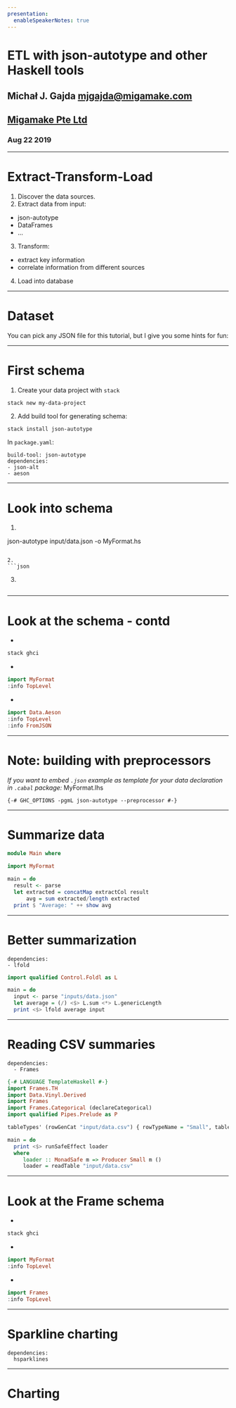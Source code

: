 ```yaml
---
presentation:
  enableSpeakerNotes: true
---
```


# ETL with json-autotype and other Haskell tools

## Michał J. Gajda [mjgajda@migamake.com](mailto:mjgajda@migamake.com)

## [Migamake Pte Ltd](https://www.migamake.com)

### Aug 22 2019

* * *

# Extract-Transform-Load

1. Discover the data sources.
2. Extract data from input:
  - json-autotype
  - DataFrames
  - ...
3. Transform:
  - extract key information
  - correlate information from different sources
4. Load into database


* * *

# Dataset

You can pick any JSON file for this tutorial, but I give you some hints for fun:

* * *

# First schema

1. Create your data project with `stack`
```sh
stack new my-data-project
```

2. Add build tool for generating schema:
```
stack install json-autotype
```

In `package.yaml`:
```
build-tool: json-autotype
dependencies:
- json-alt
- aeson
```

* * *

# Look into schema

1. ```sh
json-autotype input/data.json -o MyFormat.hs
```

2.
```json
```

3.
```haskell
```

* * *

# Look at the schema - contd

*
```sh
stack ghci
```

*
```haskell
import MyFormat
:info TopLevel
```

*
```haskell
import Data.Aeson
:info TopLevel
:info FromJSON
```

* * *

# Note: building with preprocessors

_If you want to embed `.json` example as template for your
data declaration in `.cabal` package:_
MyFormat.lhs
```
{-# GHC_OPTIONS -pgmL json-autotype --preprocessor #-}
```

* * *

# Summarize data
```haskell
module Main where

import MyFormat

main = do
  result <- parse
  let extracted = concatMap extractCol result
      avg = sum extracted/length extracted
  print $ "Average: " ++ show avg
```

* * *

# Better summarization

```cabal
dependencies:
- lfold
```

```haskell
import qualified Control.Foldl as L

main = do
  input <- parse "inputs/data.json"
  let average = (/) <$> L.sum <*> L.genericLength
  print <$> lfold average input
```

* * *

# Reading CSV summaries

```cabal
dependencies:
  - Frames
```

```haskell
{-# LANGUAGE TemplateHaskell #-}
import Frames.TH
import Data.Vinyl.Derived
import Frames                                                                                 
import Frames.Categorical (declareCategorical)                                   
import qualified Pipes.Prelude as P

tableTypes' (rowGenCat "input/data.csv") { rowTypeName = "Small", tablePrefix = "S" }

main = do
  print <$> runSafeEffect loader
  where
     loader :: MonadSafe m => Producer Small m ()
     loader = readTable "input/data.csv"
```
* * *

# Look at the Frame schema

*
```sh
stack ghci
```

*
```haskell
import MyFormat
:info TopLevel
```

*
```haskell
import Frames
:info TopLevel
```

* * *

# Sparkline charting
```
dependencies:
  hsparklines
```

* * *

# Charting

```

```
